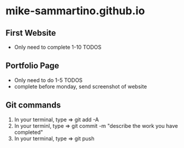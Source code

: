 # mike-sammartino.github.io

## First Website
- Only need to complete 1-10 TODOS

## Portfolio Page
- Only need to do 1-5 TODOS
- complete before monday, send screenshot of website

## Git commands
1) In your terminal, type => git add -A
2) In your terminl, type => git commit -m "describe the work you have completed"
3) In your terminal, type => git push